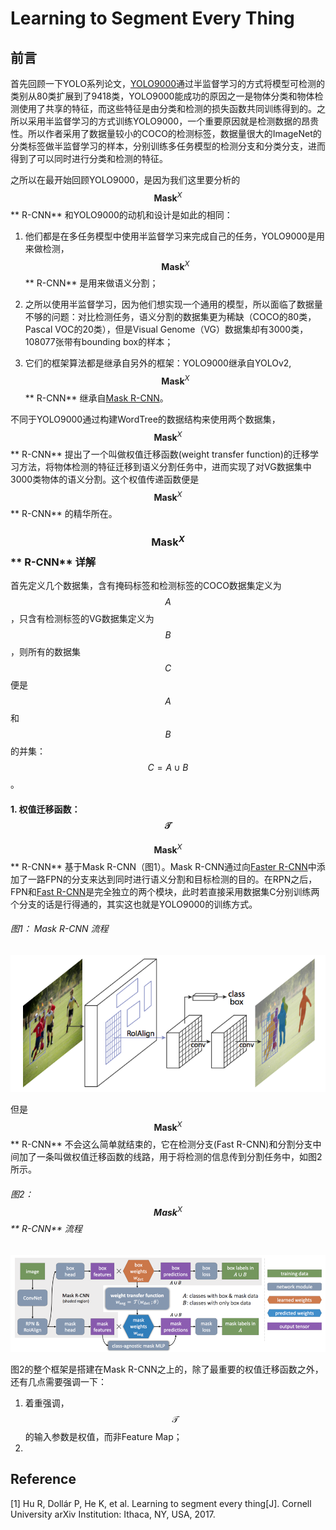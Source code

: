 # Learning to Segment Every Thing

## 前言

首先回顾一下YOLO系列论文，[YOLO9000](https://senliuy.gitbooks.io/advanced-deep-learning/content/chapter1/yolo9000-better-faster-stronger.html)通过半监督学习的方式将模型可检测的类别从80类扩展到了9418类，YOLO9000能成功的原因之一是物体分类和物体检测使用了共享的特征，而这些特征是由分类和检测的损失函数共同训练得到的。之所以采用半监督学习的方式训练YOLO9000，一个重要原因就是检测数据的昂贵性。所以作者采用了数据量较小的COCO的检测标签，数据量很大的ImageNet的分类标签做半监督学习的样本，分别训练多任务模型的检测分支和分类分支，进而得到了可以同时进行分类和检测的特征。

之所以在最开始回顾YOLO9000，是因为我们这里要分析的$$\mathbf{Mask}^X$$** R-CNN** 和YOLO9000的动机和设计是如此的相同：

1. 他们都是在多任务模型中使用半监督学习来完成自己的任务，YOLO9000是用来做检测，$$\mathbf{Mask}^X$$** R-CNN** 是用来做语义分割；

2. 之所以使用半监督学习，因为他们想实现一个通用的模型，所以面临了数据量不够的问题：对比检测任务，语义分割的数据集更为稀缺（COCO的80类，Pascal VOC的20类），但是Visual Genome（VG）数据集却有3000类，108077张带有bounding box的样本；

3. 它们的框架算法都是继承自另外的框架：YOLO9000继承自YOLOv2, $$\mathbf{Mask}^X$$** R-CNN** 继承自[Mask R-CNN](https://senliuy.gitbooks.io/advanced-deep-learning/content/chapter1/mask-r-cnn.html)。

不同于YOLO9000通过构建WordTree的数据结构来使用两个数据集，$$\mathbf{Mask}^X$$** R-CNN** 提出了一个叫做权值迁移函数\(weight transfer function\)的迁移学习方法，将物体检测的特征迁移到语义分割任务中，进而实现了对VG数据集中3000类物体的语义分割。这个权值传递函数便是$$\mathbf{Mask}^X$$** R-CNN** 的精华所在。

### $$\mathbf{Mask}^X$$** R-CNN** 详解

首先定义几个数据集，含有掩码标签和检测标签的COCO数据集定义为$$A$$，只含有检测标签的VG数据集定义为$$B$$，则所有的数据集$$C$$便是$$A$$和$$B$$的并集：$$C=A\cup B$$。

#### 1. 权值迁移函数：$$\mathcal{T}$$

$$\mathbf{Mask}^X$$** R-CNN** 基于Mask R-CNN（图1）。Mask R-CNN通过向[Faster R-CNN](https://senliuy.gitbooks.io/advanced-deep-learning/content/chapter1/faster-r-cnn-towards-real-time-object-detection-with-region-proposal-networks.html)中添加了一路FPN的分支来达到同时进行语义分割和目标检测的目的。在RPN之后，FPN和[Fast R-CNN](https://senliuy.gitbooks.io/advanced-deep-learning/content/chapter1/fast-r-cnn.html)是完全独立的两个模块，此时若直接采用数据集C分别训练两个分支的话是行得通的，其实这也就是YOLO9000的训练方式。

###### 图1： Mask R-CNN 流程

![](/assets/Mask_R-CNN_1.png)

但是$$\mathbf{Mask}^X$$** R-CNN** 不会这么简单就结束的，它在检测分支\(Fast R-CNN\)和分割分支中间加了一条叫做权值迁移函数的线路，用于将检测的信息传到分割任务中，如图2所示。

###### 图2： $$\mathbf{Mask}^X$$** R-CNN** 流程

![](/assets/MaskX_RCNN_1.png)

图2的整个框架是搭建在Mask R-CNN之上的，除了最重要的权值迁移函数之外，还有几点需要强调一下：

1. 着重强调，$$\mathcal{T}$$ 的输入参数是权值，而非Feature Map；
2. 

## Reference

\[1\] Hu R, Dollár P, He K, et al. Learning to segment every thing\[J\]. Cornell University arXiv Institution: Ithaca, NY, USA, 2017.

